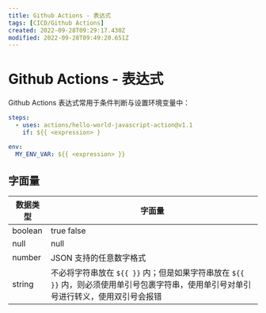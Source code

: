 ```yaml
---
title: Github Actions - 表达式
tags: [CICD/Github Actions]
created: 2022-09-28T09:29:17.430Z
modified: 2022-09-28T09:49:20.651Z
---
```


# Github Actions - 表达式

Github Actions 表达式常用于条件判断与设置环境变量中：

```yaml
steps:
  - uses: actions/hello-world-javascript-action@v1.1
    if: ${{ <expression> }

env:
  MY_ENV_VAR: ${{ <expression> }}
```

## 字面量

| 数据类型 | 字面量                                                                                                                                 |
| -------- | -------------------------------------------------------------------------------------------------------------------------------------- |
| boolean  | true false                                                                                                                             |
| null     | null                                                                                                                                   |
| number   | JSON 支持的任意数字格式                                                                                                                |
| string   | 不必将字符串放在 `${{ }}` 内；但是如果字符串放在 `${{ }}` 内，则必须使用单引号包裹字符串，使用单引号对单引号进行转义，使用双引号会报错 |

